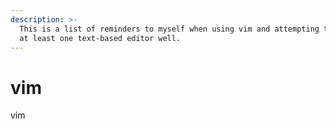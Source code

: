 ```yaml
---
description: >-
  This is a list of reminders to myself when using vim and attempting to learn
  at least one text-based editor well.
---
```


# vim

vim

